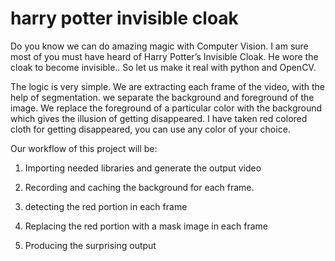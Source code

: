 # harry potter invisible cloak

Do you know we can do amazing magic with Computer Vision. I am sure most of you must have heard of Harry Potter’s Invisible Cloak. He wore the cloak to become invisible.. So let us make it real with python and OpenCV.

 
The logic is very simple. We are extracting each frame of the video, with the help of segmentation. we separate the background and foreground of the image. We replace the foreground of a particular color with the background which gives the illusion of getting disappeared. I have taken red colored cloth for getting disappeared, you can use any color of your choice.



 Our workflow of this project will be: 

1. Importing needed libraries and generate the output video

2. Recording and caching the background for each frame.

3. detecting the red portion in each frame

4. Replacing the red portion with a mask image in each frame

5. Producing the surprising output

